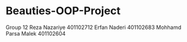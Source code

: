 # Beauties-OOP-Project
Group 12 
Reza Nazariye 401102712
Erfan Naderi 401102683
Mohhamd Parsa Malek 401102604

